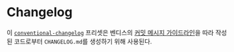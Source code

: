 # Changelog

이 [`conventional-changelog`](https://github.com/conventional-changelog/conventional-changelog) 프리셋은 벤디스의 [커밋 메시지 가이드라인](https://github.com/vendys/vendys-guidelines/blob/master/commit-messages/README.md)을 따라 작성된 코드로부터 `CHANGELOG.md`를 생성하기 위해 사용된다.

